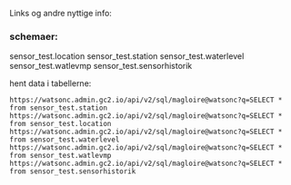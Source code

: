 Links og andre nyttige info:

### schemaer:

sensor_test.location
sensor_test.station
sensor_test.waterlevel
sensor_test.watlevmp
sensor_test.sensorhistorik

hent data i tabellerne:

```
https://watsonc.admin.gc2.io/api/v2/sql/magloire@watsonc?q=SELECT * from sensor_test.station
https://watsonc.admin.gc2.io/api/v2/sql/magloire@watsonc?q=SELECT * from sensor_test.location
https://watsonc.admin.gc2.io/api/v2/sql/magloire@watsonc?q=SELECT * from sensor_test.waterlevel
https://watsonc.admin.gc2.io/api/v2/sql/magloire@watsonc?q=SELECT * from sensor_test.watlevmp
https://watsonc.admin.gc2.io/api/v2/sql/magloire@watsonc?q=SELECT * from sensor_test.sensorhistorik
```

